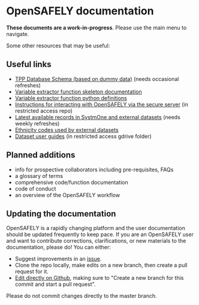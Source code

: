 # OpenSAFELY documentation

 **These documents are a work-in-progress**.  Please use the main menu to navigate.

Some other resources that may be useful:

## Useful links

* [TPP Database Schema (based on dummy data)](https://github.com/opensafely/tpp-sql-notebook/blob/master/notebooks/tpp-schema.ipynb) (needs occasional refreshes)
* [Variable extractor function skeleton documentation](https://github.com/opensafely/cohort-extractor/blob/master/cohortextractor/patients.py)
* [Variable extractor function python definitions](https://github.com/opensafely/cohort-extractor/blob/master/cohortextractor/tpp_backend.py)
* [Instructions for interacting with OpenSAFELY via the secure server](https://github.com/opensafely/server-instructions/blob/master/docs/Server-side%20how-to.md) (in restricted access repo)
* [Latest available records in SystmOne and external datasets](https://github.com/opensafely/rapid-reports/blob/master/notebooks/latest-dates.ipynb) (needs weekly refreshes)
* [Ethnicity codes used by external datasets](https://github.com/opensafely/rapid-reports/blob/master/notebooks/ethnicity-codes.ipynb)
* [Dataset user guides](https://docs.google.com/document/d/1EzaRTiapjxxbj10wjN5iYjXbeyHMEErOoaV0tH6Mv1c/) (in restricted access gdrive folder)

## Planned additions

* info for prospective collaborators including pre-requisites, FAQs
* a glossary of terms
* comprehensive code/function documentation
* code of conduct
* an overview of the OpenSAFELY workflow

## Updating the documentation

OpenSAFELY is a rapidly changing platform and the user documentation should be updated frequently to keep pace. If you are an OpenSAFELY user and want to contribute corrections, clarifications, or new materials to the documentation, please do! You can either:

* Suggest improvements in an [issue](https://github.com/opensafely/documentation/issues).
* Clone the repo locally, make edits on a new branch, then create a pull request for it.
* [Edit directly on Github](https://docs.github.com/en/github/managing-files-in-a-repository/editing-files-in-your-repository), making sure to "Create a new branch for this commit and start a pull request".

Please do not commit changes directly to the master branch.
